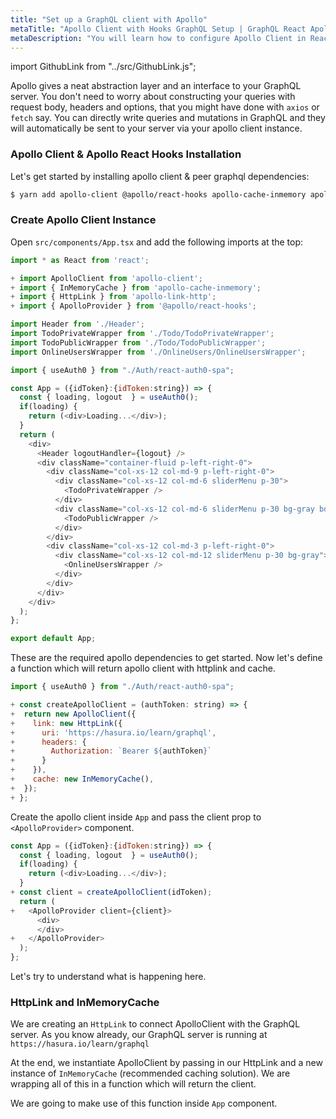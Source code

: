 ```yaml
---
title: "Set up a GraphQL client with Apollo"
metaTitle: "Apollo Client with Hooks GraphQL Setup | GraphQL React Apollo Typescript Tutorial"
metaDescription: "You will learn how to configure Apollo Client in React by installing dependencies like @apollo/react-hooks, apollo-client, apollo-link-http, apollo-cache-inmemory"
---
```


import GithubLink from "../src/GithubLink.js";

Apollo gives a neat abstraction layer and an interface to your GraphQL server. You don't need to worry about constructing your queries with request body, headers and options, that you might have done with `axios` or `fetch` say. You can directly write queries and mutations in GraphQL and they will automatically be sent to your server via your apollo client instance.

### Apollo Client & Apollo React Hooks Installation
Let's get started by installing apollo client & peer graphql dependencies:

```bash
$ yarn add apollo-client @apollo/react-hooks apollo-cache-inmemory apollo-link-http graphql graphql-tag
```

### Create Apollo Client Instance
Open `src/components/App.tsx` and add the following imports at the top:

<GithubLink link="https://github.com/hasura/learn-graphql/blob/master/tutorials/frontend/typescript-react-apollo/app-final/src/components/App.tsx" text="src/components/App.tsx" />

```javascript
import * as React from 'react';

+ import ApolloClient from 'apollo-client';
+ import { InMemoryCache } from 'apollo-cache-inmemory';
+ import { HttpLink } from 'apollo-link-http';
+ import { ApolloProvider } from '@apollo/react-hooks';

import Header from './Header';
import TodoPrivateWrapper from './Todo/TodoPrivateWrapper';
import TodoPublicWrapper from './Todo/TodoPublicWrapper';
import OnlineUsersWrapper from './OnlineUsers/OnlineUsersWrapper';

import { useAuth0 } from "./Auth/react-auth0-spa";

const App = ({idToken}:{idToken:string}) => {
  const { loading, logout  } = useAuth0();
  if(loading) {
    return (<div>Loading...</div>);
  }
  return (
    <div>
      <Header logoutHandler={logout} />
      <div className="container-fluid p-left-right-0">
        <div className="col-xs-12 col-md-9 p-left-right-0">
          <div className="col-xs-12 col-md-6 sliderMenu p-30">
            <TodoPrivateWrapper />
          </div>
          <div className="col-xs-12 col-md-6 sliderMenu p-30 bg-gray border-right">
            <TodoPublicWrapper />
          </div>
        </div>
        <div className="col-xs-12 col-md-3 p-left-right-0">
          <div className="col-xs-12 col-md-12 sliderMenu p-30 bg-gray">
            <OnlineUsersWrapper />
          </div>
        </div>
      </div>
    </div>
  );
};

export default App;
```

These are the required apollo dependencies to get started. Now let's define a function which will return apollo client with httplink and cache.

```javascript
import { useAuth0 } from "./Auth/react-auth0-spa";

+ const createApolloClient = (authToken: string) => {
+  return new ApolloClient({
+    link: new HttpLink({
+      uri: 'https://hasura.io/learn/graphql',
+      headers: {
+        Authorization: `Bearer ${authToken}`
+      }
+    }),
+    cache: new InMemoryCache(),
+  });
+ };
```
Create the apollo client inside `App` and pass the client prop to `<ApolloProvider>` component.

```javascript
const App = ({idToken}:{idToken:string}) => {
  const { loading, logout  } = useAuth0();
  if(loading) {
    return (<div>Loading...</div>);
  }
+ const client = createApolloClient(idToken);
  return (
+   <ApolloProvider client={client}>
      <div>
      </div>
+   </ApolloProvider>
  );
};
```

Let's try to understand what is happening here. 

### HttpLink and InMemoryCache
We are creating an `HttpLink` to connect ApolloClient with the GraphQL server. As you know already, our GraphQL server is running at `https://hasura.io/learn/graphql`

At the end, we instantiate ApolloClient by passing in our HttpLink and a new instance of `InMemoryCache` (recommended caching solution). We are wrapping all of this in a function which will return the client.

We are going to make use of this function inside `App` component.
